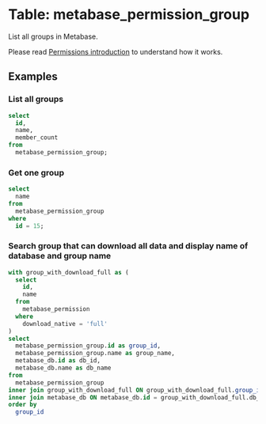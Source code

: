 # Table: metabase_permission_group

List all groups in Metabase.

Please read [Permissions introduction](https://www.metabase.com/docs/latest/permissions/introduction) to understand how it works.

## Examples

### List all groups

```sql
select
  id,
  name,
  member_count
from
  metabase_permission_group;
```

### Get one group

```sql
select
  name
from
  metabase_permission_group
where
  id = 15;
```

### Search group that can download all data and display name of database and group name

```sql
with group_with_download_full as (
  select
    id,
    name
  from
    metabase_permission
  where
    download_native = 'full'
)
select
  metabase_permission_group.id as group_id,
  metabase_permission_group.name as group_name,
  metabase_db.id as db_id,
  metabase_db.name as db_name
from 
  metabase_permission_group
inner join group_with_download_full ON group_with_download_full.group_id = metabase_permission_group.id
inner join metabase_db ON metabase_db.id = group_with_download_full.db_id
order by
  group_id
```
